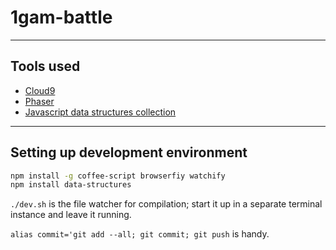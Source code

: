 # 1gam-battle

---

## Tools used

* [Cloud9](https://c9.io/)
* [Phaser](https://phaser.io/)
* [Javascript data structures collection](https://github.com/chenglou/data-structures)

---

## Setting up development environment

```bash
npm install -g coffee-script browserfiy watchify
npm install data-structures
```

`./dev.sh` is the file watcher for compilation; start it up in a separate
terminal instance and leave it running.

`alias commit='git add --all; git commit; git push` is handy.